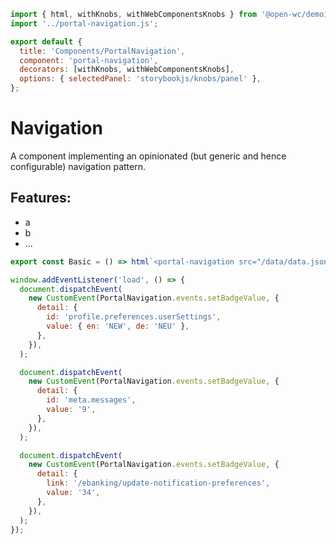 ```js script
import { html, withKnobs, withWebComponentsKnobs } from '@open-wc/demoing-storybook';
import '../portal-navigation.js';

export default {
  title: 'Components/PortalNavigation',
  component: 'portal-navigation',
  decorators: [withKnobs, withWebComponentsKnobs],
  options: { selectedPanel: 'storybookjs/knobs/panel' },
};
```

# Navigation

A component implementing an opinionated (but generic and hence configurable) navigation pattern.

## Features:

- a
- b
- ...

```js preview-story
export const Basic = () => html`<portal-navigation src="/data/data.json"></portal-navigation>`;
```

```js script
window.addEventListener('load', () => {
  document.dispatchEvent(
    new CustomEvent(PortalNavigation.events.setBadgeValue, {
      detail: {
        id: 'profile.preferences.userSettings',
        value: { en: 'NEW', de: 'NEU' },
      },
    }),
  );

  document.dispatchEvent(
    new CustomEvent(PortalNavigation.events.setBadgeValue, {
      detail: {
        id: 'meta.messages',
        value: '9',
      },
    }),
  );

  document.dispatchEvent(
    new CustomEvent(PortalNavigation.events.setBadgeValue, {
      detail: {
        link: '/ebanking/update-notification-preferences',
        value: '34',
      },
    }),
  );
});
```
